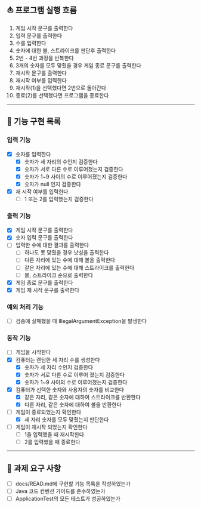 ## ⛵️ 프로그램 실행 흐름
1. 게임 시작 문구를 출력한다
2. 입력 문구를 출력한다
3. 수를 입력한다
4. 숫자에 대한 볼, 스트라이크를 판단후 출력한다
5. 2번 - 4번 과정을 반복한다
6. 3개의 숫자를 모두 맞췄을 경우 게임 종료 문구를 출력한다
7. 재시작 문구를 출력한다
8. 재시작 여부를 입력한다 
9. 재시작(1)을 선택했다면 2번으로 돌아간다
10. 종료(2)를 선택했다면 프로그램을 종료한다
---
## 🚀 기능 구현 목록
### 입력 기능
-[x] 숫자를 입력한다
  - [x] 숫자가 세 자리의 수인지 검증한다
  - [x] 숫자가 서로 다른 수로 이루어졌는지 검증한다
  - [x] 숫자가 1~9 사이의 수로 이루어졌는지 검증한다
  - [x] 숫자가 null 인지 검증한다
- [x] 재 시작 여부를 입력한다
  - [ ] 1 또는 2를 입력했는지 검증한다
### 출력 기능
- [x] 게임 시작 문구를 출력한다
- [x] 숫자 입력 문구를 출력한다
- [ ] 입력한 수에 대한 결과를 출력한다
  - [ ] 하나도 못 맞췄을 경우 낫싱을 출력한다
  - [ ] 다른 자리에 있는 수에 대해 볼을 출력한다
  - [ ] 같은 자리에 있는 수에 대해 스트라이크를 출력한다
  - [ ] 볼, 스트라이크 순으로 출력한다
- [x] 게임 종료 문구를 출력한다
- [x] 게임 재 시작 문구를 출력한다
### 예외 처리 기능
- [ ] 검증에 실패했을 때 IllegalArgumentException을 발생한다
### 동작 기능
- [ ] 게임을 시작한다 
- [x] 컴퓨터는 랜덤한 세 자리 수를 생성한다
  - [x] 숫자가 세 자리 수인지 검증한다
  - [x] 숫자가 서로 다른 수로 이루어 졌는지 검증한다
  - [x] 숫자가 1~9 사이의 수로 이루어졌는지 검증한다
- [x] 컴퓨터가 선택한 숫자와 사용자의 숫자를 비교한다
  - [x] 같은 자리, 같은 숫자에 대하여 스트라이크를 반환한다
  - [x] 다른 자리, 같은 숫자에 대하여 볼을 반환한다
-[ ] 게임이 종료되었는지 확인한다
  - [x] 세 자리 숫자를 모두 맞췄는지 판단한다
-[ ] 게임이 재시작 되었는지 확인한다
  - [ ] 1을 입력했을 때 재시작한다
  - [ ] 2를 입력했을 때 종료한다
---
## 🚨 과제 요구 사항 
- [ ] docs/READ.md에 구현할 기능 목록을 작성하였는가
- [ ] Java 코드 컨벤션 가이드를 준수하였는가
- [ ] ApplicationTest의 모든 테스트가 성공하였는가